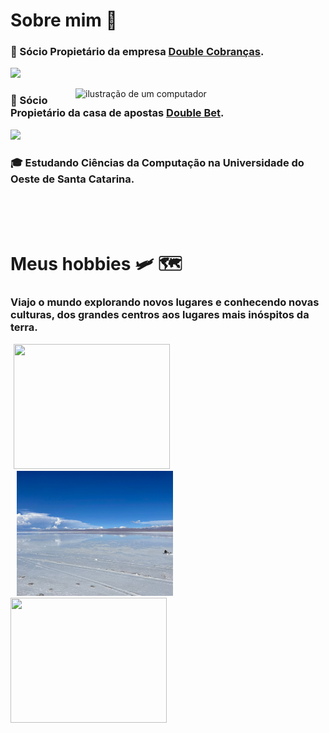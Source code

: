 # Sobre mim 👋

### 💼 Sócio Propietário da empresa [Double Cobranças](https://doublecobrancas.com/).
  ![](https://media.licdn.com/dms/image/v2/D5616AQF-Ox9NtLdgZg/profile-displaybackgroundimage-shrink_200_800/profile-displaybackgroundimage-shrink_200_800/0/1690566029085?e=2147483647&v=beta&t=_8JRieQEh0QJJTmDqsazq4EILaYR0iZVgUEUWU8mEIk)

<img src="https://raw.githubusercontent.com/MicaelliMedeiros/micaellimedeiros/master/image/computer-illustration.png" alt="ilustração de um computador" min-width="400px" max-width="400px" width="400px" align="right">

### 💼 Sócio Propietário da casa de apostas [Double Bet](https://doublebets.com.br/).
![](https://doublebets.com.br/_next/image?url=%2Flogo.png&w=256&q=75)

### 🎓 Estudando Ciências da Computação na Universidade do Oeste de Santa Catarina.

<br/><br/><br/>

# Meus hobbies 🛩️ 🗺️

### Viajo o mundo explorando novos lugares e conhecendo novas culturas, dos grandes centros aos lugares mais inóspitos da terra.

<img src="/img-mt.jpg" width="250" height="200" hspace="5">  <img src="/img-sl.JPG" width="250" height="200" hspace="10">  <img src="/img-nv.jpg" width="250" height="200">

<br/>

